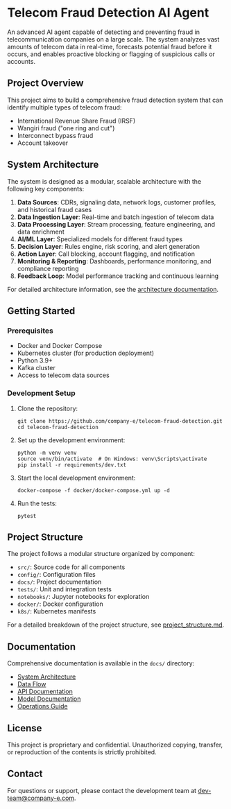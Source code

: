# Telecom Fraud Detection AI Agent

An advanced AI agent capable of detecting and preventing fraud in telecommunication companies on a large scale. The system analyzes vast amounts of telecom data in real-time, forecasts potential fraud before it occurs, and enables proactive blocking or flagging of suspicious calls or accounts.

## Project Overview

This project aims to build a comprehensive fraud detection system that can identify multiple types of telecom fraud:
- International Revenue Share Fraud (IRSF)
- Wangiri fraud ("one ring and cut")
- Interconnect bypass fraud
- Account takeover

## System Architecture

The system is designed as a modular, scalable architecture with the following key components:

1. **Data Sources**: CDRs, signaling data, network logs, customer profiles, and historical fraud cases
2. **Data Ingestion Layer**: Real-time and batch ingestion of telecom data
3. **Data Processing Layer**: Stream processing, feature engineering, and data enrichment
4. **AI/ML Layer**: Specialized models for different fraud types
5. **Decision Layer**: Rules engine, risk scoring, and alert generation
6. **Action Layer**: Call blocking, account flagging, and notification
7. **Monitoring & Reporting**: Dashboards, performance monitoring, and compliance reporting
8. **Feedback Loop**: Model performance tracking and continuous learning

For detailed architecture information, see the [architecture documentation](docs/architecture/system_architecture.md).

## Getting Started

### Prerequisites

- Docker and Docker Compose
- Kubernetes cluster (for production deployment)
- Python 3.9+
- Kafka cluster
- Access to telecom data sources

### Development Setup

1. Clone the repository:
   ```
   git clone https://github.com/company-e/telecom-fraud-detection.git
   cd telecom-fraud-detection
   ```

2. Set up the development environment:
   ```
   python -m venv venv
   source venv/bin/activate  # On Windows: venv\Scripts\activate
   pip install -r requirements/dev.txt
   ```

3. Start the local development environment:
   ```
   docker-compose -f docker/docker-compose.yml up -d
   ```

4. Run the tests:
   ```
   pytest
   ```

## Project Structure

The project follows a modular structure organized by component:

- `src/`: Source code for all components
- `config/`: Configuration files
- `docs/`: Project documentation
- `tests/`: Unit and integration tests
- `notebooks/`: Jupyter notebooks for exploration
- `docker/`: Docker configuration
- `k8s/`: Kubernetes manifests

For a detailed breakdown of the project structure, see [project_structure.md](project_structure.md).

## Documentation

Comprehensive documentation is available in the `docs/` directory:

- [System Architecture](docs/architecture/system_architecture.md)
- [Data Flow](docs/architecture/data_flow.md)
- [API Documentation](docs/api/README.md)
- [Model Documentation](docs/models/README.md)
- [Operations Guide](docs/operations/README.md)

## License

This project is proprietary and confidential. Unauthorized copying, transfer, or reproduction of the contents is strictly prohibited.

## Contact

For questions or support, please contact the development team at dev-team@company-e.com.